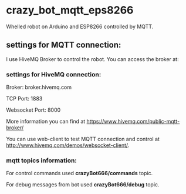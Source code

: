# crazy_bot_mqtt_eps8266
Whelled robot on Arduino and ESP8266 controlled by MQTT.

## settings for MQTT connection:

I use HiveMQ Broker to control the robot.
You can access the broker at:

### settings for HiveMQ connection:

Broker: broker.hivemq.com

TCP Port: 1883

Websocket Port: 8000

More information you can find at https://www.hivemq.com/public-mqtt-broker/

You can use web-client to test MQTT connection and control at http://www.hivemq.com/demos/websocket-client/.

### mqtt topics information:

For control commands used __crazyBot666/commands__ topic.

For debug messages from bot used __crazyBot666/debug__ topic.
